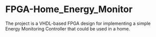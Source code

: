 # FPGA-Home_Energy_Monitor
The project is a VHDL-based FPGA design for implementing a simple Energy Monitoring Controller that could be used in a home.
